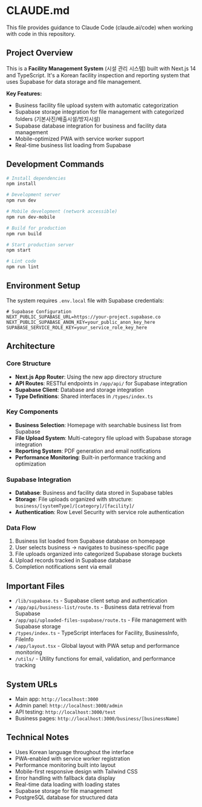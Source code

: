 # CLAUDE.md

This file provides guidance to Claude Code (claude.ai/code) when working with code in this repository.

## Project Overview

This is a **Facility Management System** (시설 관리 시스템) built with Next.js 14 and TypeScript. It's a Korean facility inspection and reporting system that uses Supabase for data storage and file management.

**Key Features:**
- Business facility file upload system with automatic categorization
- Supabase storage integration for file management with categorized folders (기본사진/배출시설/방지시설)
- Supabase database integration for business and facility data management
- Mobile-optimized PWA with service worker support
- Real-time business list loading from Supabase

## Development Commands

```bash
# Install dependencies
npm install

# Development server
npm run dev

# Mobile development (network accessible)
npm run dev-mobile

# Build for production
npm run build

# Start production server
npm start

# Lint code
npm run lint
```

## Environment Setup

The system requires `.env.local` file with Supabase credentials:

```env
# Supabase Configuration
NEXT_PUBLIC_SUPABASE_URL=https://your-project.supabase.co
NEXT_PUBLIC_SUPABASE_ANON_KEY=your_public_anon_key_here
SUPABASE_SERVICE_ROLE_KEY=your_service_role_key_here
```

## Architecture

### Core Structure
- **Next.js App Router**: Using the new app directory structure
- **API Routes**: RESTful endpoints in `/app/api/` for Supabase integration
- **Supabase Client**: Database and storage integration
- **Type Definitions**: Shared interfaces in `/types/index.ts`

### Key Components
- **Business Selection**: Homepage with searchable business list from Supabase
- **File Upload System**: Multi-category file upload with Supabase storage integration
- **Reporting System**: PDF generation and email notifications
- **Performance Monitoring**: Built-in performance tracking and optimization

### Supabase Integration
- **Database**: Business and facility data stored in Supabase tables
- **Storage**: File uploads organized with structure: `business/[systemType]/[category]/[facility]/`
- **Authentication**: Row Level Security with service role authentication

### Data Flow
1. Business list loaded from Supabase database on homepage
2. User selects business → navigates to business-specific page
3. File uploads organized into categorized Supabase storage buckets
4. Upload records tracked in Supabase database
5. Completion notifications sent via email

## Important Files

- `/lib/supabase.ts` - Supabase client setup and authentication
- `/app/api/business-list/route.ts` - Business data retrieval from Supabase
- `/app/api/uploaded-files-supabase/route.ts` - File management with Supabase storage
- `/types/index.ts` - TypeScript interfaces for Facility, BusinessInfo, FileInfo
- `/app/layout.tsx` - Global layout with PWA setup and performance monitoring
- `/utils/` - Utility functions for email, validation, and performance tracking

## System URLs

- Main app: `http://localhost:3000`
- Admin panel: `http://localhost:3000/admin`
- API testing: `http://localhost:3000/test`
- Business pages: `http://localhost:3000/business/[businessName]`

## Technical Notes

- Uses Korean language throughout the interface
- PWA-enabled with service worker registration
- Performance monitoring built into layout
- Mobile-first responsive design with Tailwind CSS
- Error handling with fallback data display
- Real-time data loading with loading states
- Supabase storage for file management
- PostgreSQL database for structured data